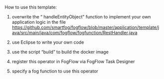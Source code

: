 
How to use this template:
1) overwrite the “ handleEntityObject" function to implement your own application logic in the file https://github.com/smartfog/fogflow/blob/master/application/template/java/src/main/java/com/fogflow/fogfunction/RestHandler.java

2) use Eclipse to write your own code

3) use the script “build” to build the docker image

4) register this operator in FogFlow via FogFlow Task Designer

5) specify a fog function to use this operator
